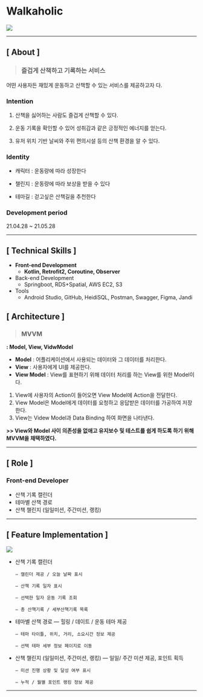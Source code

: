 # Walkaholic

<img src="https://user-images.githubusercontent.com/79898245/154683354-430101e7-b5b9-4d25-bc21-2b057d4a00c9.png">

---

## **[ About ]**
> ### **즐겁게 산책하고 기록하는 서비스**

어떤 사용자든 재밌게 운동하고 산책할 수 있는 서비스를 제공하고자 다.

### Intention
1. 산책을 싫어하는 사람도 즐겁게 산책할 수 있다.

2. 운동 기록을 확인할 수 있어 성취감과 같은 긍정적인 에너지를 얻는다.

3. 유저 위치 기반 날씨와 주위 편의시설 등의 산책 환경을 알 수 있다.

### Identity
* 캐릭터 : 운동량에 따라 성장한다

* 챌린지 : 운동량에 따라 보상을 받을 수 있다

* 테마길 : 걷고싶은 산책길을 추천한다

### Development period
21.04.28 ~ 21.05.28

---

## **[ Technical Skills ]**

*   **Front-end Development**
    *   **Kotlin, Retrofit2, Coroutine, Observer**
*   Back-end Development
    *   Springboot, RDS+Spatial, AWS EC2, S3
*   Tools
    *   Android Studio, GitHub, HeidiSQL, Postman, Swagger, Figma, Jandi

## **[ Architecture ]**
> ### MVVM
**: Model, View, VidwModel**
- **Model** : 어플리케이션에서 사용되는 데이터와 그 데이터를 처리한다.
- **View** : 사용자에게 UI를 제공한다.
- **View Model** : View를 표현하기 위해 데이터 처리를 하는 View를 위한 Model이다. 

1. View에 사용자의 Action이 들어오면 View Model에 Action을 전달한다.<br>
2. View Model은 Model에게 데이터를 요청하고 응답받은 데이터를 가공하여 저장한다.<br>
3. View는 Videw Model과 Data Binding 하여 화면을 나타낸다.

**>> View와 Model 사이 의존성을 없애고 유지보수 및 테스트를 쉽게 하도록 하기 위해 MVVM을 채택하였다.**

---

## **[ Role ]**
### **Front-end Developer**
* 산책 기록 캘린더
* 테마별 산책 경로
* 산책 챌린지 (일일미션, 주간미션, 랭킹)

---

## **[ Feature Implementation ]**
<img src="https://user-images.githubusercontent.com/79898245/154691753-8338d1c2-34f7-4045-93e3-5289a968f934.png">

- 산책 기록 캘린더

      — 캘린더 제공 / 오늘 날짜 표시
      
      — 산책 기록 일자 표시
    
      — 선택한 일자 운동 기록 조회
      
      — 총 산책기록 / 세부산책기록 목록
      
- 테마별 산책 경로
      — 힐링 / 데이트 / 운동 테마 제공
    
      — 테마 타이틀, 위치, 거리, 소요시간 정보 제공
      
      — 선택 테마 세부 정보 페이지로 이동

- 산책 챌린지 (일일미션, 주간미션, 랭킹)
      — 일일/ 주간 미션 제공, 포인트 획득
    
      — 미션 진행 상황 및 달성 여부 표시
      
      — 누적 / 월별 포인트 랭킹 정보 제공

---
